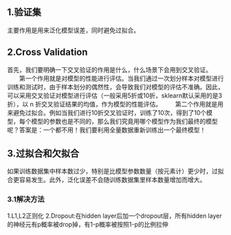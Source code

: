 ## 1.验证集
主要作用是用来泛化模型误差，同时避免过拟合。
## 2.Cross Validation
首先，我们要明确一下交叉验证的作用是什么，什么场景下会用到交叉验证。
　　第一个作用就是对模型的性能进行评估。当我们通过一次划分样本对模型进行训练和测试时，由于样本划分的偶然性，会导致我们对模型的评估不准确。因此，可以采用交叉验证对模型进行评估（一般采用5折或10折，sklearn默认采用的是3折），以 n 折交叉验证结果的均值，作为模型的性能评估。
　　第二个作用就是用来避免过拟合。例如当我们进行10折交叉验证时，训练了10次，得到了10个模型，每个模型的参数也是不同的，那么我们究竟用哪个模型作为我们最终的模型呢？答案是：一个都不用！我们要利用全量数据重新训练出一个最终模型！
## 3.过拟合和欠拟合
如果训练数据集中样本数过少，特别是比模型参数数量（按元素计）更少时，过拟合更容易发生。此外，泛化误差不会随训练数据集里样本数量增加而增大。
### 3.1解决方法
1.L1,L2正则化 2.Dropout:在hidden layer后加一个dropout层，所有hidden layer的神经元有p概率被drop掉，有1-p概率被按照1-p的比例拉伸

